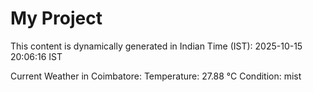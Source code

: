 # My Project

This content is dynamically generated in Indian Time (IST): 2025-10-15 20:06:16 IST


Current Weather in Coimbatore:
Temperature: 27.88 °C
Condition: mist

